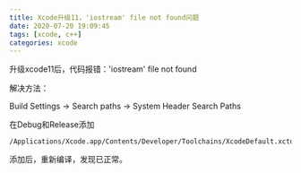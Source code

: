 ```yaml
---
title: Xcode升级11，'iostream' file not found问题
date: 2020-07-20 19:09:45
tags: [xcode, c++]
categories: xcode
---
```


升级xcode11后，代码报错：'iostream' file not found

解决方法：

Build Settings -> Search paths -> System Header Search Paths

在Debug和Release添加

```
/Applications/Xcode.app/Contents/Developer/Toolchains/XcodeDefault.xctoolchain/usr/include/c++/v1
```

添加后，重新编译，发现已正常。
